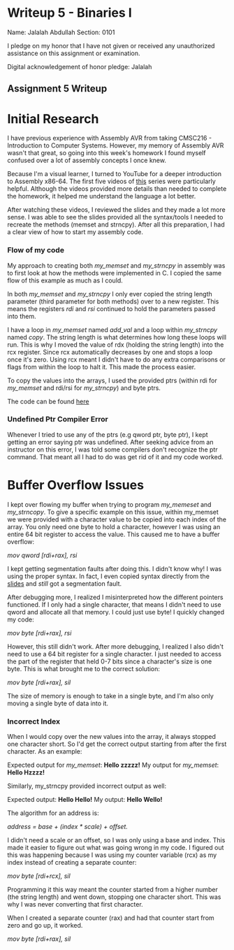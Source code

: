 Writeup 5 - Binaries I
======

Name: Jalalah Abdullah
Section: 0101

I pledge on my honor that I have not given or received any unauthorized assistance on this assignment or examination.

Digital acknowledgement of honor pledge: Jalalah

## Assignment 5 Writeup


# Initial Research

I have previous experience with Assembly AVR from taking CMSC216 - Introduction to Computer Systems. However, my memory of Assembly AVR wasn't that great, so going into this week's homework I found myself confused over a lot of assembly concepts I once knew. 

Because I'm a visual learner, I turned to YouTube for a deeper introduction to Assembly x86-64. The first five videos of [this](https://www.youtube.com/watch?v=VQAKkuLL31g&list=PLetF-YjXm-sCH6FrTz4AQhfH6INDQvQSn) series were particularly helpful. Although the videos provided more details than needed to complete the homework, it helped me understand the language a lot better.

After watching these videos, I reviewed the slides and they made a lot more sense. I was able to see the slides provided all the syntax/tools I needed to recreate the methods (memset and strncpy). After all this preparation, I had a clear view of how to start my assembly code.

### Flow of my code

My approach to creating both *my_memset* and *my_strncpy* in assembly was to first look at how the methods were implemented in C. I copied the same flow of this example as much as I could.

In both *my_memset* and *my_strncpy* I only ever copied the string length parameter (third parameter for both methods) over to a new register. This means the registers *rdi* and *rsi* continued to hold the parameters passed into them.

I have a loop in *my_memset* named *add_val* and a loop within *my_strncpy* named *copy*. The string length is what determines how long these loops will run. This is why I moved the value of rdx (holding the string length) into the rcx register. Since rcx automatically  decreases by one and stops a loop once it's zero. Using rcx meant I didn't have to do any extra comparisons or flags from within the loop to halt it. This made the process easier. 

To copy the values into the arrays, I used the provided ptrs (within rdi for *my_memset* and rdi/rsi for *my_strncpy*) and byte ptrs.

The code can be found [here](https://github.com/jalalah/389Rfall18/blob/master/week/5/myfuncs.S)

### Undefined Ptr Compiler Error

Whenever I tried to use any of the ptrs (e.g qword ptr, byte ptr), I kept getting an error saying ptr was undefined. After seeking advice from an instructor on this error, I was told some compilers don't recognize the ptr command. That meant all I had to do was get rid of it and my code worked. 

# Buffer Overflow Issues

I kept over flowing my buffer when trying to program *my_memeset* and *my_strncopy*. To give a specific example on this issue, within my_memset we were provided with a character value to be copied into each index of the array. You only need one byte to hold a character, however I was using an entire 64 bit register to access the value. This caused me to have a buffer overflow:

*mov qword [rdi+rax], rsi*

I kept getting segmentation faults after doing this. I didn't know why! I was using the proper syntax. In fact, I even copied syntax directly from the [slides](https://github.com/jalalah/389Rfall18/blob/master/week/5/Binaries%20I.pdf) and *still* got a segmentation fault. 

After debugging more, I realized I misinterpreted how the different pointers functioned. If I only had a single character, that means I didn't need to use qword and allocate all that memory. I could just use byte! I quickly changed my code:

*mov byte [rdi+rax], rsi*

However, this still didn't work. After more debugging, I realized I also didn't need to use a 64 bit register for a single character. I just needed to access the part of the register that held 0-7 bits since a character's size is one byte. This is what brought me to the correct solution: 

*mov byte [rdi+rax], sil*

The size of memory is enough to take in a single byte, and I'm also only moving a single byte of data into it.  

### Incorrect Index 

When I would copy over the new values into the array, it always stopped one character short. So I'd get the correct output starting from after the first character. As an example:

Expected output for *my_memset*: **Hello zzzzz!**
My output for *my_memset*: **Hello Hzzzz!**

Similarly, my_strncpy provided incorrect output as well:

Expected output: **Hello Hello!**
My output: **Hello Wello!**

The algorithm  for an address is: 

*address = base + (index * scale) + offset.*

I didn't need a scale or an offset, so I was only using a base and index. This made it easier to figure out what was going wrong in my code. I figured out this was happening because I was using my counter variable (rcx) as my index instead of creating a separate counter:

*mov byte [rdi+rcx], sil*

Programming it this way meant the counter started from a higher number (the string length) and went down, stopping one character short. This was why I was never converting that first character.

When I created a separate counter (rax) and had that counter start from zero and go up, it worked. 

*mov byte [rdi+rax], sil* 
